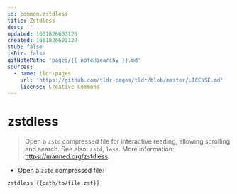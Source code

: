 ```yaml
---
id: common.zstdless
title: Zstdless
desc: ''
updated: 1661826603120
created: 1661826603120
stub: false
isDir: false
gitNotePath: 'pages/{{ noteHiearchy }}.md'
sources:
  - name: tldr-pages
    url: 'https://github.com/tldr-pages/tldr/blob/master/LICENSE.md'
    license: Creative Commons
---
```

# zstdless

> Open a `zstd` compressed file for interactive reading, allowing scrolling and search.
> See also: `zstd`, `less`.
> More information: <https://manned.org/zstdless>.

- Open a `zstd` compressed file:

`zstdless {{path/to/file.zst}}`

